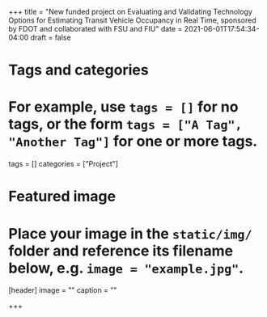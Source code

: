 +++
title = "New funded project on Evaluating and Validating Technology Options for Estimating Transit Vehicle Occupancy in Real Time, sponsored by FDOT and collaborated with FSU and FIU"
date = 2021-06-01T17:54:34-04:00
draft = false

# Tags and categories
# For example, use `tags = []` for no tags, or the form `tags = ["A Tag", "Another Tag"]` for one or more tags.
tags = []
categories = ["Project"]

# Featured image
# Place your image in the `static/img/` folder and reference its filename below, e.g. `image = "example.jpg"`.
[header]
image = ""
caption = ""

+++

